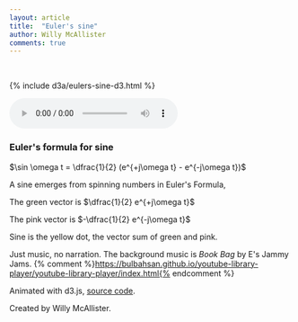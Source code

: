 ```yaml
---
layout: article
title:  "Euler's sine"
author: Willy McAllister
comments: true
---
```

<p>&nbsp;</p>

{% include d3a/eulers-sine-d3.html %}

<audio src="https://www.youtube.com/audiolibrary_download?vid=14c363704697d79b" controls loop></audio>

### Euler's formula for sine

$\sin \omega t = \dfrac{1}{2} (e^{+j\omega t} - e^{-j\omega t})$

A sine emerges from spinning numbers in Euler's Formula,

The green vector is $\dfrac{1}{2} e^{+j\omega t}$

The pink vector is $-\dfrac{1}{2} e^{-j\omega t}$  

Sine is the yellow dot, the vector sum of green and pink.

Just music, no narration. The background music is *Book Bag* by E's Jammy Jams. {% comment %}https://bulbahsan.github.io/youtube-library-player/youtube-library-player/index.html{% endcomment %}

Animated with d3.js, [source code](https://github.com/willymcallister/spinningnumbers/tree/master/_articles/eulers-sinewave-d3.html).

Created by Willy McAllister.
